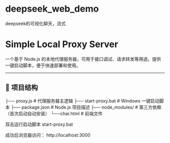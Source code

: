 # deepseek_web_demo
deepseek的可视化聊天，流式
# Simple Local Proxy Server

一个基于 Node.js 的本地代理服务器，可用于接口调试、请求转发等用途。提供一键启动脚本，便于快速部署和使用。

---

## 📁 项目结构

├── proxy.js # 代理服务器主逻辑
├── start-proxy.bat # Windows 一键启动脚本
├── package.json # Node.js 项目描述
├── node_modules/ # 第三方依赖（首次启动自动安装）
└──char.html # 前端文件

双击运行启动脚本
start-proxy.bat

成功后浏览器访问：
http://localhost:3000
